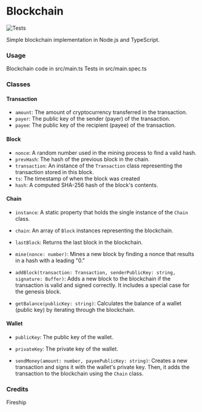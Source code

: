 # Blockchain
![Tests](https://github.com/kasparnau/blockchain/actions/workflows/main.yml/badge.svg)

Simple blockchain implementation in Node.js and TypeScript.

### Usage

Blockchain code in src/main.ts
Tests in src/main.spec.ts

### Classes

#### Transaction

- `amount`: The amount of cryptocurrency transferred in the transaction.
- `payer`: The public key of the sender (payer) of the transaction.
- `payee`: The public key of the recipient (payee) of the transaction.

#### Block

- `nonce`: A random number used in the mining process to find a valid hash.
- `prevHash`: The hash of the previous block in the chain.
- `transaction`: An instance of the `Transaction` class representing the transaction stored in this block.
- `ts`: The timestamp of when the block was created
- `hash`: A computed SHA-256 hash of the block's contents.

#### Chain

- `instance`: A static property that holds the single instance of the `Chain` class.
- `chain`: An array of `Block` instances representing the blockchain.

- `lastBlock`: Returns the last block in the blockchain.
- `mine(nonce: number)`: Mines a new block by finding a nonce that results in a hash with a leading "0."
- `addBlock(transaction: Transaction, senderPublicKey: string, signature: Buffer)`: Adds a new block to the blockchain if the transaction is valid and signed correctly. It includes a special case for the genesis block.
- `getBalance(publicKey: string)`: Calculates the balance of a wallet (public key) by iterating through the blockchain.

#### Wallet

- `publicKey`: The public key of the wallet.
- `privateKey`: The private key of the wallet.

- `sendMoney(amount: number, payeePublicKey: string)`: Creates a new transaction and signs it with the wallet's private key. Then, it adds the transaction to the blockchain using the `Chain` class.

### Credits

Fireship
